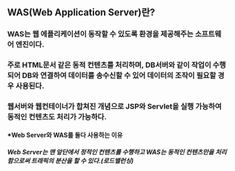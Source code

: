 ## WAS(Web Application Server)란?
### WAS는 웹 에플리케이션이 동작할 수 있도록 환경을 제공해주는 소프트웨어 엔진이다.
### 주로 HTML문서 같은 동적 컨텐츠를 처리하며, DB서버와 같이 작업이 수행되어 DB와 연결하여 데이터를 송수신할 수 있어 데이터의 조작이 필요할 경우 사용된다.
### 웹서버와 웹컨테이너가 합쳐진 개념으로 JSP와 Servlet을 실행 가능하여 동적인 컨텐츠도 처리가 가능하다.



#### *Web Server와 WAS를 둘다 사용하는 이유
##### Web Server는 맨 앞단에서 정적인 컨텐츠를 수행하고 WAS는 동적인 컨텐츠만을 처리함으로써 트래픽의 분산을 할 수 있다.(로드밸런싱)
